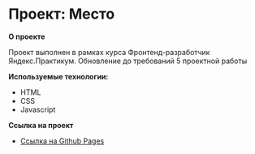 # Проект: Место

**О проекте**

Проект выполнен в рамках курса Фронтенд-разработчик Яндекс.Практикум. Обновление до требований 5 проектной работы

**Используемые технологии:**
- HTML
- CSS
- Javascript

**Ссылка на проект**

* [Ссылка на Github Pages](https://evgeniyshamakov.github.io/mesto/) 
